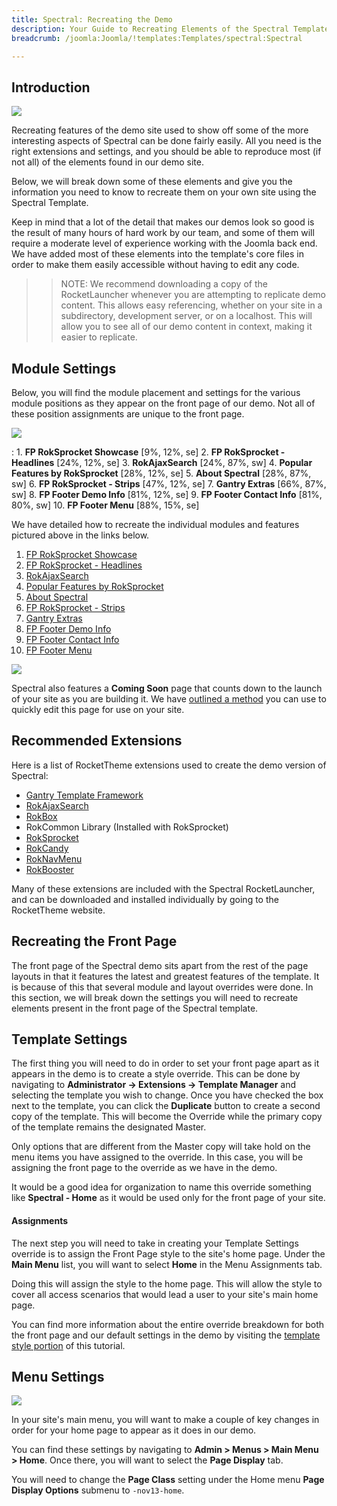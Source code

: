 ```yaml
---
title: Spectral: Recreating the Demo
description: Your Guide to Recreating Elements of the Spectral Template for Joomla
breadcrumb: /joomla:Joomla/!templates:Templates/spectral:Spectral

---
```


Introduction
-----

![][spectral2]

Recreating features of the demo site used to show off some of the more interesting aspects of Spectral can be done fairly easily. All you need is the right extensions and settings, and you should be able to reproduce most (if not all) of the elements found in our demo site. 

Below, we will break down some of these elements and give you the information you need to know to recreate them on your own site using the Spectral Template.

Keep in mind that a lot of the detail that makes our demos look so good is the result of many hours of hard work by our team, and some of them will require a moderate level of experience working with the Joomla back end. We have added most of these elements into the template's core files in order to make them easily accessible without having to edit any code.

>> NOTE: We recommend downloading a copy of the RocketLauncher whenever you are attempting to replicate demo content. This allows easy referencing, whether on your site in a subdirectory, development server, or on a localhost. This will allow you to see all of our demo content in context, making it easier to replicate.

Module Settings
-----


Below, you will find the module placement and settings for the various module positions as they appear on the front page of our demo. Not all of these position assignments are unique to the front page.

![][spectral]

:   1. **FP RokSprocket Showcase**  [9%, 12%, se]
    2. **FP RokSprocket - Headlines**  [24%, 12%, se]
    3. **RokAjaxSearch**  [24%, 87%, sw]
    4. **Popular Features by RokSprocket**  [28%, 12%, se]
    5. **About Spectral**  [28%, 87%, sw]
    6. **FP RokSprocket - Strips**  [47%, 12%, se]
    7. **Gantry Extras**  [66%, 87%, sw]
    8. **FP Footer Demo Info**  [81%, 12%, se]
    9. **FP Footer Contact Info** [81%, 80%, sw]
    10. **FP Footer Menu** [88%, 15%, se]

We have detailed how to recreate the individual modules and features pictured above in the links below.

1. [FP RokSprocket Showcase][module1]
2. [FP RokSprocket - Headlines][module2]
3. [RokAjaxSearch][module3]
4. [Popular Features by RokSprocket][module4]
5. [About Spectral][module5]
6. [FP RokSprocket - Strips][module6]
7. [Gantry Extras][module7]
8. [FP Footer Demo Info][module8]
9. [FP Footer Contact Info][module9]
10. [FP Footer Menu][module10]

![][comingsoon]

Spectral also features a **Coming Soon** page that counts down to the launch of your site as you are building it. We have [outlined a method][soon] you can use to quickly edit this page for use on your site.

Recommended Extensions
-----

Here is a list of RocketTheme extensions used to create the demo version of Spectral:

* [Gantry Template Framework][gantry]
* [RokAjaxSearch][rokajaxsearch]
* [RokBox][rokbox]
* RokCommon Library (Installed with RokSprocket)
* [RokSprocket][roksprocket]
* [RokCandy][rokcandy]
* [RokNavMenu][roknavmenu]
* [RokBooster][rokbooster]

Many of these extensions are included with the Spectral RocketLauncher, and can be downloaded and installed individually by going to the RocketTheme website.

Recreating the Front Page
-----

The front page of the Spectral demo sits apart from the rest of the page layouts in that it features the latest and greatest features of the template. It is because of this that several module and layout overrides were done. In this section, we will break down the settings you will need to recreate elements present in the front page of the Spectral template.

Template Settings
-----

The first thing you will need to do in order to set your front page apart as it appears in the demo is to create a style override. This can be done by navigating to **Administrator -> Extensions -> Template Manager** and selecting the template you wish to change.  Once you have checked the box next to the template, you can click the **Duplicate** button to create a second copy of the template. This will become the Override while the primary copy of the template remains the designated Master.

Only options that are different from the Master copy will take hold on the menu items you have assigned to the override. In this case, you will be assigning the front page to the override as we have in the demo.

It would be a good idea for organization to name this override something like **Spectral - Home** as it would be used only for the front page of your site.

#### Assignments

The next step you will need to take in creating your Template Settings override is to assign the Front Page style to the site's home page. Under the **Main Menu** list, you will want to select **Home** in the Menu Assignments tab.

Doing this will assign the style to the home page. This will allow the style to cover all access scenarios that would lead a user to your site's main home page.

You can find more information about the entire override breakdown for both the front page and our default settings in the demo by visiting the [template style portion][demooverride] of this tutorial.

Menu Settings
-----

![][mainmenu]

In your site's main menu, you will want to make a couple of key changes in order for your home page to appear as it does in our demo.

You can find these settings by navigating to **Admin > Menus > Main Menu > Home**. Once there, you will want to select the **Page Display** tab.

You will need to change the **Page Class** setting under the Home menu **Page Display Options** submenu to `-nov13-home`.

[gantry]: http://gantry-framework.org/download
[rokajaxsearch]: http://www.rockettheme.com/joomla/extensions/rokajaxsearch
[rokbox]: http://www.rockettheme.com/joomla/extensions/rokbox
[roksprocket]: http://www.rockettheme.com/joomla/extensions/roksprocket
[spectral]: assets/spectral.jpeg
[spectral2]: assets/spectral2.jpeg
[demooverride]: demo_override.md
[roknavmenu]: http://www.rockettheme.com/joomla/extensions/roknavmenu
[rokbooster]: http://www.rockettheme.com/joomla/extensions/rokbooster
[rokcandy]: http://www.rockettheme.com/joomla/extensions/rokcandy
[module1]: demo_module_1.md
[module2]: demo_module_2.md
[module3]: demo_module_3.md
[module4]: demo_module_4.md
[module5]: demo_module_5.md
[module6]: demo_module_6.md
[module7]: demo_module_7.md
[module8]: demo_module_8.md
[module9]: demo_module_9.md
[module10]: demo_module_10.md
[comingsoon]: assets/comingsoon.jpeg
[soon]: comingsoon.md
[mainmenu]: assets/menu_1.jpeg
[icons]: http://fortawesome.github.io/Font-Awesome/icons/
[scroll]: assets/demo_2.jpeg